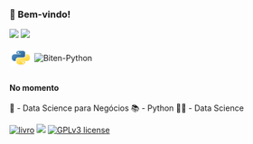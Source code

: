 ### 👋 Bem-vindo!
<div>  
<a href="https://www.linkedin.com/in/buttenbender-py/" target="_blank"><img src="https://img.shields.io/badge/-LinkedIn-%230077B5?style=for-the-badge&logo=linkedin&logoColor=white" target="_blank"></a> 
  <a href = "mailto:buttenbender.py@gmail.com"><img src="https://img.shields.io/badge/Gmail-D14836?style=for-the-badge&logo=gmail&logoColor=white" target="_blank"></a>
</div>
<div style="display: inline_block"><br>
  <img align="center" alt="Biten-Python" height="30" width="40" src="https://raw.githubusercontent.com/devicons/devicon/master/icons/python/python-original.svg">
  <img align="center" alt="Biten-Python" height="30" width="40" src="https://cdn.jsdelivr.net/gh/devicons/devicon/icons/pandas/pandas-original.svg">
</div>

##

#### No momento

📖 - Data Science para Negócios
📚 - Python
👩‍🔬 - Data Science
  </div>
  
  
  [![livro](https://img.shields.io/badge/Leitura-Data.Science.para.Negócios-pink.svg)](https://bityli.com/oWDXmIweB) [![](https://img.shields.io/badge/Cursando-Missão.Python.do.Zero-blue.svg)](![image](https://user-images.githubusercontent.com/117531829/204619601-51806d9b-1115-4c83-814d-4b9d320e47b6.png)) [![GPLv3 license](https://img.shields.io/badge/Pretensão-Data.Science-blue.svg)](http://perso.crans.org/besson/LICENSE.html)
